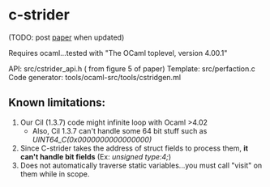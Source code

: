 c-strider
=========

(TODO: post [paper] when updated)

Requires ocaml...tested with "The OCaml toplevel, version 4.00.1"

API: src/cstrider_api.h ( from figure 5 of paper)
Template: src/perfaction.c
Code generator: tools/ocaml-src/tools/cstridgen.ml



Known limitations:
---------------------
1. Our Cil (1.3.7) code might infinite loop with Ocaml >4.02
   - Also, Cil 1.3.7 can't handle some 64 bit stuff such as _UINT64_C(0x0000000000000000)_
2. Since C-strider takes the address of struct fields to process them, **it can't handle bit fields**  (Ex: _unsigned type:4;_)
3. Does not automatically traverse static variables...you must call "visit" on them while in scope.


[paper]: http://www.cs.umd.edu/~ksaur/pubs/cstrider.pdf
